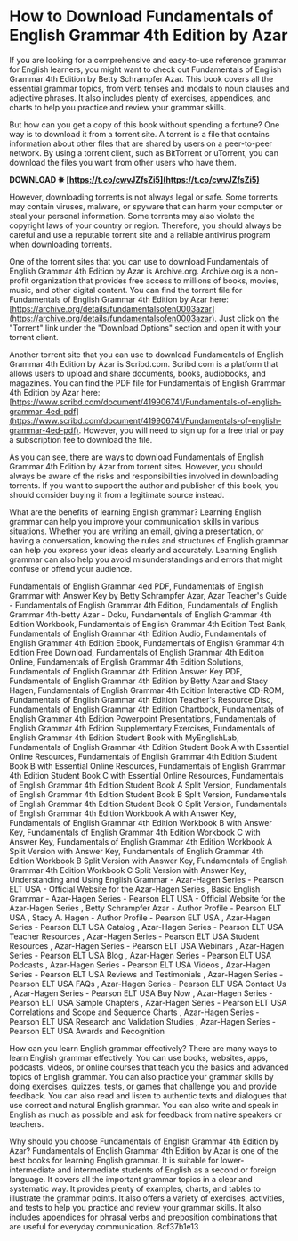 
 
# How to Download Fundamentals of English Grammar 4th Edition by Azar
 
If you are looking for a comprehensive and easy-to-use reference grammar for English learners, you might want to check out Fundamentals of English Grammar 4th Edition by Betty Schrampfer Azar. This book covers all the essential grammar topics, from verb tenses and modals to noun clauses and adjective phrases. It also includes plenty of exercises, appendices, and charts to help you practice and review your grammar skills.
 
But how can you get a copy of this book without spending a fortune? One way is to download it from a torrent site. A torrent is a file that contains information about other files that are shared by users on a peer-to-peer network. By using a torrent client, such as BitTorrent or uTorrent, you can download the files you want from other users who have them.
 
**DOWNLOAD ✵ [https://t.co/cwvJZfsZi5](https://t.co/cwvJZfsZi5)**


 
However, downloading torrents is not always legal or safe. Some torrents may contain viruses, malware, or spyware that can harm your computer or steal your personal information. Some torrents may also violate the copyright laws of your country or region. Therefore, you should always be careful and use a reputable torrent site and a reliable antivirus program when downloading torrents.
 
One of the torrent sites that you can use to download Fundamentals of English Grammar 4th Edition by Azar is Archive.org. Archive.org is a non-profit organization that provides free access to millions of books, movies, music, and other digital content. You can find the torrent file for Fundamentals of English Grammar 4th Edition by Azar here: [https://archive.org/details/fundamentalsofen0003azar](https://archive.org/details/fundamentalsofen0003azar). Just click on the "Torrent" link under the "Download Options" section and open it with your torrent client.
 
Another torrent site that you can use to download Fundamentals of English Grammar 4th Edition by Azar is Scribd.com. Scribd.com is a platform that allows users to upload and share documents, books, audiobooks, and magazines. You can find the PDF file for Fundamentals of English Grammar 4th Edition by Azar here: [https://www.scribd.com/document/419906741/Fundamentals-of-english-grammar-4ed-pdf](https://www.scribd.com/document/419906741/Fundamentals-of-english-grammar-4ed-pdf). However, you will need to sign up for a free trial or pay a subscription fee to download the file.
 
As you can see, there are ways to download Fundamentals of English Grammar 4th Edition by Azar from torrent sites. However, you should always be aware of the risks and responsibilities involved in downloading torrents. If you want to support the author and publisher of this book, you should consider buying it from a legitimate source instead.
  
What are the benefits of learning English grammar? Learning English grammar can help you improve your communication skills in various situations. Whether you are writing an email, giving a presentation, or having a conversation, knowing the rules and structures of English grammar can help you express your ideas clearly and accurately. Learning English grammar can also help you avoid misunderstandings and errors that might confuse or offend your audience.
 
Fundamentals of English Grammar 4ed PDF,  Fundamentals of English Grammar with Answer Key by Betty Schrampfer Azar,  Azar Teacher's Guide - Fundamentals of English Grammar 4th Edition,  Fundamentals of English Grammar 4th-betty Azar - Doku,  Fundamentals of English Grammar 4th Edition Workbook,  Fundamentals of English Grammar 4th Edition Test Bank,  Fundamentals of English Grammar 4th Edition Audio,  Fundamentals of English Grammar 4th Edition Ebook,  Fundamentals of English Grammar 4th Edition Free Download,  Fundamentals of English Grammar 4th Edition Online,  Fundamentals of English Grammar 4th Edition Solutions,  Fundamentals of English Grammar 4th Edition Answer Key PDF,  Fundamentals of English Grammar 4th Edition by Betty Azar and Stacy Hagen,  Fundamentals of English Grammar 4th Edition Interactive CD-ROM,  Fundamentals of English Grammar 4th Edition Teacher's Resource Disc,  Fundamentals of English Grammar 4th Edition Chartbook,  Fundamentals of English Grammar 4th Edition Powerpoint Presentations,  Fundamentals of English Grammar 4th Edition Supplementary Exercises,  Fundamentals of English Grammar 4th Edition Student Book with MyEnglishLab,  Fundamentals of English Grammar 4th Edition Student Book A with Essential Online Resources,  Fundamentals of English Grammar 4th Edition Student Book B with Essential Online Resources,  Fundamentals of English Grammar 4th Edition Student Book C with Essential Online Resources,  Fundamentals of English Grammar 4th Edition Student Book A Split Version,  Fundamentals of English Grammar 4th Edition Student Book B Split Version,  Fundamentals of English Grammar 4th Edition Student Book C Split Version,  Fundamentals of English Grammar 4th Edition Workbook A with Answer Key,  Fundamentals of English Grammar 4th Edition Workbook B with Answer Key,  Fundamentals of English Grammar 4th Edition Workbook C with Answer Key,  Fundamentals of English Grammar 4th Edition Workbook A Split Version with Answer Key,  Fundamentals of English Grammar 4th Edition Workbook B Split Version with Answer Key,  Fundamentals of English Grammar 4th Edition Workbook C Split Version with Answer Key,  Understanding and Using English Grammar - Azar-Hagen Series - Pearson ELT USA - Official Website for the Azar-Hagen Series ,  Basic English Grammar - Azar-Hagen Series - Pearson ELT USA - Official Website for the Azar-Hagen Series ,  Betty Schrampfer Azar - Author Profile - Pearson ELT USA ,  Stacy A. Hagen - Author Profile - Pearson ELT USA ,  Azar-Hagen Series - Pearson ELT USA Catalog ,  Azar-Hagen Series - Pearson ELT USA Teacher Resources ,  Azar-Hagen Series - Pearson ELT USA Student Resources ,  Azar-Hagen Series - Pearson ELT USA Webinars ,  Azar-Hagen Series - Pearson ELT USA Blog ,  Azar-Hagen Series - Pearson ELT USA Podcasts ,  Azar-Hagen Series - Pearson ELT USA Videos ,  Azar-Hagen Series - Pearson ELT USA Reviews and Testimonials ,  Azar-Hagen Series - Pearson ELT USA FAQs ,  Azar-Hagen Series - Pearson ELT USA Contact Us ,  Azar-Hagen Series - Pearson ELT USA Buy Now ,  Azar-Hagen Series - Pearson ELT USA Sample Chapters ,  Azar-Hagen Series - Pearson ELT USA Correlations and Scope and Sequence Charts ,  Azar-Hagen Series - Pearson ELT USA Research and Validation Studies ,  Azar-Hagen Series - Pearson ELT USA Awards and Recognition
 
How can you learn English grammar effectively? There are many ways to learn English grammar effectively. You can use books, websites, apps, podcasts, videos, or online courses that teach you the basics and advanced topics of English grammar. You can also practice your grammar skills by doing exercises, quizzes, tests, or games that challenge you and provide feedback. You can also read and listen to authentic texts and dialogues that use correct and natural English grammar. You can also write and speak in English as much as possible and ask for feedback from native speakers or teachers.
 
Why should you choose Fundamentals of English Grammar 4th Edition by Azar? Fundamentals of English Grammar 4th Edition by Azar is one of the best books for learning English grammar. It is suitable for lower-intermediate and intermediate students of English as a second or foreign language. It covers all the important grammar topics in a clear and systematic way. It provides plenty of examples, charts, and tables to illustrate the grammar points. It also offers a variety of exercises, activities, and tests to help you practice and review your grammar skills. It also includes appendices for phrasal verbs and preposition combinations that are useful for everyday communication.
 8cf37b1e13
 

